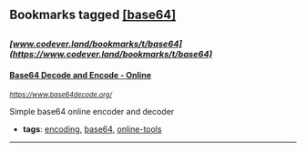 ## Bookmarks tagged [[base64]](https://www.codever.land/search?q=[base64])

_<sup><sup>[www.codever.land/bookmarks/t/base64](https://www.codever.land/bookmarks/t/base64)</sup></sup>_
---
#### [Base64 Decode and Encode - Online](https://www.base64decode.org/)
_<sup>https://www.base64decode.org/</sup>_

Simple base64 online encoder and decoder
* **tags**: [encoding](../tagged/encoding.md), [base64](../tagged/base64.md), [online-tools](../tagged/online-tools.md)
---
